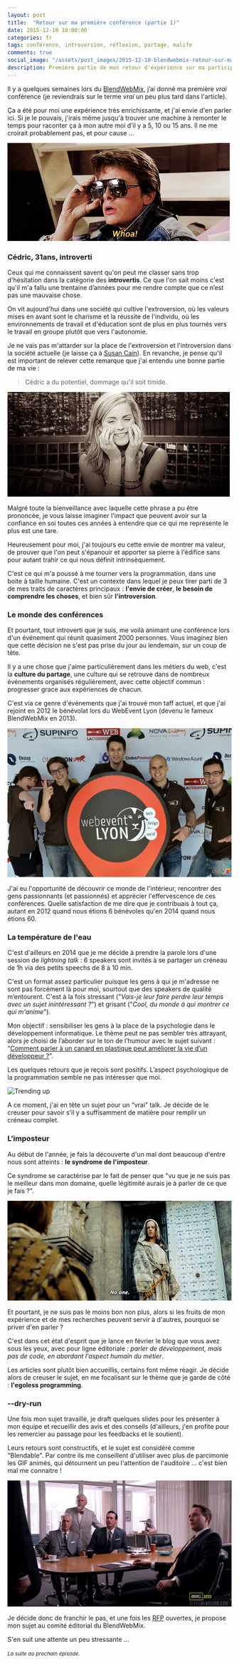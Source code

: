 ```yaml
---
layout: post
title:  "Retour sur ma première conférence (partie 1)"
date: 2015-12-10 18:00:00
categories: fr
tags: conférence, introversion, réflexion, partage, malife   
comments: true
social_image: "/assets/post_images/2015-12-10-blendwebmix-retour-sur-ma-premiere-conf/blend.jpg"
description: Première partie de mon retour d'éxpérience sur ma participation en tant que conférencier au Blend Web Mix 2015
---
```


Il y a quelques semaines lors du [BlendWebMix](http://www.blendwebmix.com), j’ai donné ma première _vrai_ conférence (je reviendrais sur le terme _vrai_ un peu plus tard dans l'article).

Ça a été pour moi une expérience très enrichissante, et j'ai envie d'en parler ici. Si je le pouvais, j'irais même jusqu'à trouver une machine à remonter le temps pour raconter ça à mon autre moi d’il y a 5, 10 ou 15 ans. Il ne me croirait probablement pas, et pour cause ...

![Marty](/assets/post_images/2015-12-10-blendwebmix-retour-sur-ma-premiere-conf/whoa.gif)

### Cédric, 31ans, introverti

Ceux qui me connaissent savent qu'on peut me classer sans trop d'hésitation dans la catégorie des **introvertis**. Ce que l'on sait moins c'est qu'il m'a fallu une trentaine d’années pour me rendre compte que ce n’est pas une mauvaise chose.

On vit aujourd'hui dans une société qui cultive l'extroversion, où les valeurs mises en avant sont le charisme et la réussite de l'individu, où les environnements de travail et d'éducation sont de plus en plus tournés vers le travail en groupe plutôt que vers l'autonomie.

Je ne vais pas m'attarder sur la place de l'extroversion et l'introversion dans la société actuelle (je laisse ça à [Susan Cain](http://www.amazon.com/Quiet-Power-Introverts-World-Talking-ebook/dp/B0074YVW1G/ref=tmm_kin_swatch_0?_encoding=UTF8&qid=&sr=)). En revanche, je pense qu'il est important de relever cette remarque que j'ai entendu une bonne partie de ma vie :

> Cédric a du potentiel, dommage qu'il soit timide.

![shy](/assets/post_images/2015-12-10-blendwebmix-retour-sur-ma-premiere-conf/shy.gif)

Malgré toute la bienveillance avec laquelle cette phrase a pu être prononcée, je vous laisse imaginer l'impact que peuvent avoir sur la confiance en soi toutes ces années à entendre que ce qui me représente le plus est une tare. 

Heureusement pour moi, j'ai toujours eu cette envie de montrer ma valeur, de prouver que l'on peut s'épanouir et apporter sa pierre à l'édifice sans pour autant trahir ce qui nous définit intrinsèquement. 

C'est ce qui m'a poussé à me tourner vers la programmation, dans une boite à taille humaine. C'est un contexte dans lequel je peux tirer parti de 3 de mes traits de caractères principaux : **l'envie de créer**, **le besoin de comprendre les choses**, et bien sûr **l'introversion**. 

### Le monde des conférences

Et pourtant, tout introverti que je suis, me voilà animant une conférence lors d'un événement qui réunit quasiment 2000 personnes. Vous imaginez bien que cette décision ne s'est pas prise du jour au lendemain, sur un coup de tête. 

Il y a une chose que j'aime particulièrement dans les métiers du web, c'est la **culture du partage**, une culture qui se retrouve dans de nombreux événements organisés régulièrement, avec cette objectif commun : progresser grace aux expériences de chacun. 

C'est via ce genre d'événements que j'ai trouvé mon taff actuel, et que j'ai rejoint en 2012 le bénévolat lors du WebEvent Lyon (devenu le fameux BlendWebMix en 2013).

![webevent](/assets/post_images/2015-12-10-blendwebmix-retour-sur-ma-premiere-conf/webevent.jpg)

J'ai eu l'opportunité de découvrir ce monde de l'intérieur, rencontrer des gens passionnants (et passionnés) et apprécier l'effervescence de ces conférences. Quelle satisfaction de me dire que je contribuais à tout ça, autant en 2012 quand nous étions 6 bénévoles qu'en 2014 quand nous étions 60. 

### La température de l'eau

C'est d'ailleurs en 2014 que je me décide à prendre la parole lors d'une session de *lightning talk* : 6 speakers sont invités à se partager un créneau de 1h via des petits speechs de 8 à 10 min. 

C'est un format assez particulier puisque les gens à qui je m'adresse ne sont pas forcément là pour moi, sourtout que des speakers de qualité m’entourent. C'est à la fois stressant ("*Vais-je leur faire perdre leur temps avec un sujet inintéressant ?*") et grisant ("*Cool, du monde à qui montrer ce qui m'anime*").

Mon objectif : sensibiliser les gens à la place de la psychologie dans le développement informatique.
Le thème peut ne pas sembler très attrayant, alors je choisi de l’aborder sur le ton de l’humour avec le sujet suivant : “[Comment parler à un canard en plastique peut améliorer la vie d’un développeur ?](http://skwi.github.io/talks/parlez-a-un-canard)”.

Les quelques retours que je reçois sont positifs. L’aspect psychologique de la programmation semble ne pas intéresser que moi.

![Trending up](/assets/post_images/2015-12-10-blendwebmix-retour-sur-ma-premiere-conf/siliconvalley.gif)

A ce moment, j'ai en tête un sujet pour un “vrai” talk. Je décide de le creuser pour savoir s’il y a suffisamment de matière pour remplir un créneau complet.

### L’imposteur 

Au début de l'année, je fais la découverte d'un mal dont beaucoup d'entre nous sont atteints : **le syndrome de l'imposteur**.

Ce syndrome se caractérise par le fait de penser que "vu que je ne suis pas le meilleur dans mon domaine, quelle légitimité aurais je à parler de ce que je fais ?".

![Man with no face](/assets/post_images/2015-12-10-blendwebmix-retour-sur-ma-premiere-conf/noone.gif)

Et pourtant, je ne suis pas le moins bon non plus, alors si les fruits de mon expérience et de mes recherches peuvent servir à d'autres, pourquoi se priver d'en parler ?

C'est dans cet état d'esprit que je lance en février le blog que vous avez sous les yeux, avec pour ligne éditoriale : *parler de développement, mais pas de code, en abordant l'aspect humain du métier*. 

Les articles sont  plutôt bien accueillis, certains font même réagir. Je décide alors de creuser le sujet, en me focalisant sur le thème que je garde de côté : **l'egoless programming**. 

### --dry-run

Une fois mon sujet travaillé, je draft quelques slides pour les présenter à mon équipe et recueillir des avis et des conseils (d'ailleurs, j'en profite pour les remercier au passage pour les feedbacks et le soutient). 

Leurs retours sont constructifs, et le sujet est considéré comme "Blendable". Par contre ils me conseillent d'utiliser avec plus de parcimonie les GIF animés, qui détournent un peu l'attention de l'auditoire ... c'est bien mal me connaitre !

![meeting laught](/assets/post_images/2015-12-10-blendwebmix-retour-sur-ma-premiere-conf/lol.gif)

Je décide donc de franchir le pas, et une fois les [RFP](https://en.wikipedia.org/wiki/Request_for_proposal) ouvertes, je propose mon sujet au comité éditorial du BlendWebMix.

S'en suit une attente un peu stressante ...

<small>_La suite au prochain épisode._</small>   
